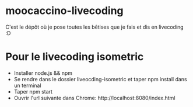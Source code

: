 # moocaccino-livecoding
C'est le dépôt où je pose toutes les bêtises que je fais et dis en livecoding :D

# Pour le livecoding isometric
- Installer node.js && npm
- Se rendre dans le dossier liveocding-isometric et taper npm install dans un terminal
- Taper npm start 
- Ouvrir l'url suivante dans Chrome: http://localhost:8080/index.html
